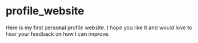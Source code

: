 # profile_website

Here is my first personal profile website.  I hope you like it and would love to hear your feedback on how I can improve.
